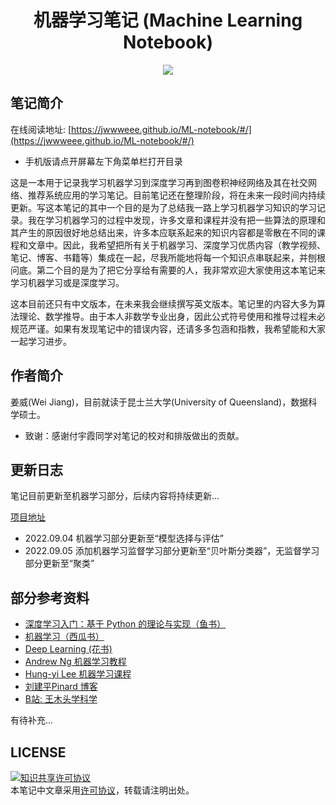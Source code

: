 <h1 align="center">机器学习笔记 (Machine Learning Notebook)</h1>

<p align="center"><a href=""><img src="https://img.shields.io/badge/%E4%BD%9C%E8%80%85-Wei%20Jiang-blue"></a></p>



## 笔记简介
在线阅读地址: [https://jwwweee.github.io/ML-notebook/#/](https://jwwweee.github.io/ML-notebook/#/)

- 手机版请点开屏幕左下角菜单栏打开目录

这是一本用于记录我学习机器学习到深度学习再到图卷积神经网络及其在社交网络、推荐系统应用的学习笔记。目前笔记还在整理阶段，将在未来一段时间内持续更新。写这本笔记的其中一个目的是为了总结我一路上学习机器学习知识的学习记录。我在学习机器学习的过程中发现，许多文章和课程并没有把一些算法的原理和其产生的原因很好地总结出来，许多本应联系起来的知识内容都是零散在不同的课程和文章中。因此，我希望把所有关于机器学习、深度学习优质内容（教学视频、笔记、博客、书籍等）集成在一起，尽我所能地将每一个知识点串联起来，并刨根问底。第二个目的是为了把它分享给有需要的人，我非常欢迎大家使用这本笔记来学习机器学习或是深度学习。

这本目前还只有中文版本，在未来我会继续撰写英文版本。笔记里的内容大多为算法理论、数学推导。由于本人非数学专业出身，因此公式符号使用和推导过程未必规范严谨。如果有发现笔记中的错误内容，还请多多包涵和指教，我希望能和大家一起学习进步。


## 作者简介
姜威(Wei Jiang)，目前就读于昆士兰大学(University of Queensland)，数据科学硕士。

- 致谢：感谢付宇霞同学对笔记的校对和排版做出的贡献。

## 更新日志
笔记目前更新至机器学习部分，后续内容将持续更新...

[项目地址](https://github.com/jwwweee/ML-notebook)

- 2022.09.04 机器学习部分更新至“模型选择与评估”
- 2022.09.05 添加机器学习监督学习部分更新至“贝叶斯分类器”，无监督学习部分更新至“聚类”

## 部分参考资料

* [深度学习入门：基于 Python 的理论与实现（鱼书）](https://www.oreilly.com/library/view/deep-learning-from/9781492041405/)
* [机器学习（西瓜书）](https://link.springer.com/book/10.1007/978-981-15-1967-3)
* [Deep Learning (花书)](https://www.deeplearningbook.org/)
* [Andrew Ng 机器学习教程](https://www.deeplearning.ai/courses/machine-learning-specialization/)
* [Hung-yi Lee 机器学习课程](https://speech.ee.ntu.edu.tw/~hylee/ml/2022-spring.php)
* [刘建平Pinard 博客](https://www.cnblogs.com/pinard/)
* [B站: 王木头学科学](https://space.bilibili.com/504715181)

有待补充...

## LICENSE
<a rel="license" href="http://creativecommons.org/licenses/by-nc-sa/4.0/"><img alt="知识共享许可协议" style="border-width:0" src="https://img.shields.io/badge/license-CC%20BY--NC--SA%204.0-lightgrey" />
<br>
</a>
本笔记中文章采用<a rel="license" href="http://creativecommons.org/licenses/by-nc-sa/4.0/">许可协议</a>，转载请注明出处。

